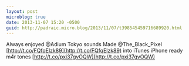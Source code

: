 ```yaml
---
layout: post
microblog: true
date: 2013-11-07 15:20 -0500
guid: http://padraic.micro.blog/2013/11/07/t398545459716689920.html
---
```

Always enjoyed @Adium Tokyo sounds Made  @The_Black_Pixel [http://t.co/FQfqElzk89](http://t.co/FQfqElzk89) into iTunes iPhone ready m4r tones [http://t.co/pxi37gvOQW](http://t.co/pxi37gvOQW)
